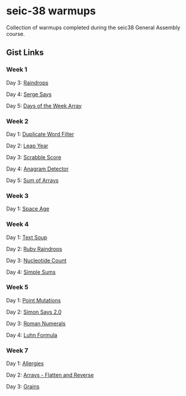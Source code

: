 # seic-38 warmups

Collection of warmups completed during the seic38 General Assembly course.

## Gist Links

### Week 1

Day 3: [Raindrops](https://gist.github.com/CamillaCdC/9e01f8808e13cd63a2ba8c322209da33)

Day 4: [Serge Says](https://gist.github.com/CamillaCdC/52cad244e4a9c855353960f3dfb3545d)

Day 5: [Days of the Week Array](https://gist.github.com/CamillaCdC/64e6551763a8ec5927fe0f15e522515b)

### Week 2

Day 1: [Duplicate Word Filter](https://gist.github.com/CamillaCdC/c6bc07fa8d62bb79efbbe15c3bc28679)

Day 2: [Leap Year](https://gist.github.com/CamillaCdC/e7417121803caba9ff2016031efe65ab)

Day 3: [Scrabble Score](https://gist.github.com/CamillaCdC/5fd46590b5c66982d5ef4a6f60473601)

Day 4: [Anagram Detector](https://gist.github.com/CamillaCdC/f25dfd23090aaed356022b0114eaf1e7)

Day 5: [Sum of Arrays](https://gist.github.com/CamillaCdC/2994f236bd1ef6994cf9481437a0eb60)

### Week 3

Day 1: [Space Age](https://gist.github.com/CamillaCdC/4f847a8305d874f81881e52683656c35)

### Week 4

Day 1: [Text Soup](https://gist.github.com/CamillaCdC/28ec9c53157c47861bc26a3711547815)

Day 2: [Ruby Raindrops](https://gist.github.com/CamillaCdC/cd5c31c4e8c7a34c1d19634b7c5a8e28)

Day 3: [Nucleotide Count](https://gist.github.com/CamillaCdC/9e3f0b29abd8519cb79d2620af83a967)

Day 4: [Simple Sums](https://gist.github.com/CamillaCdC/bca8f49ff47b1a7c0e37e4efaec0be81)

### Week 5

Day 1: [Point Mutations](https://gist.github.com/CamillaCdC/77e6d640b80625153ee5aa49c16a1c9a)

Day 2: [Simon Says 2.0](https://gist.github.com/CamillaCdC/459a786b484291670bfa1e4b8380db33)

Day 3: [Roman Numerals](https://gist.github.com/CamillaCdC/8b881dfe970a92b8695d0aec2ce10164)

Day 4: [Luhn Formula](https://gist.github.com/CamillaCdC/4960e5bc1350fb442a24de60552095ca)

### Week 7

Day 1: [Allergies](https://gist.github.com/CamillaCdC/1d0f635c46fb838b6832a4859342c137)

Day 2: [Arrays - Flatten and Reverse](https://gist.github.com/CamillaCdC/3c90a4c163a4e69f1cd3c18d39313b72)

Day 3: [Grains](https://gist.github.com/CamillaCdC/5d7385c9ff124b6118446d88f19b48e5)